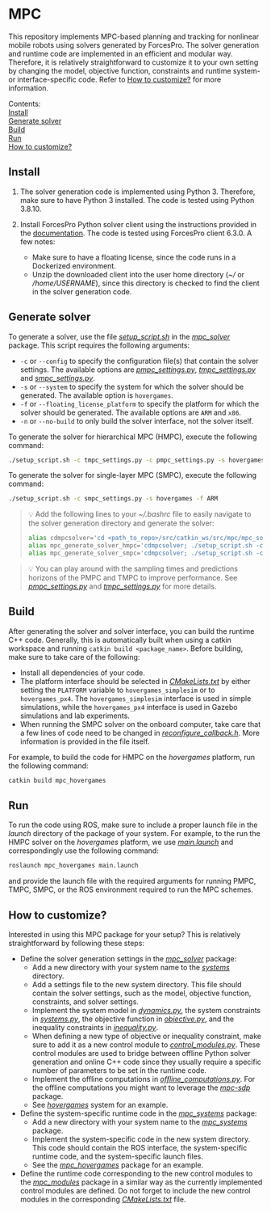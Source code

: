 # MPC
This repository implements MPC-based planning and tracking for nonlinear mobile robots using solvers generated by ForcesPro. The solver generation and runtime code are implemented in an efficient and modular way. Therefore, it is relatively straightforward to customize it to your own setting by changing the model, objective function, constraints and runtime system- or interface-specific code. Refer to [How to customize?](#how-to-customize) for more information.

Contents:\
[Install](#install)\
[Generate solver](#generate-solver)\
[Build](#build)\
[Run](#run)\
[How to customize?](#how-to-customize)




## Install
1. The solver generation code is implemented using Python 3. Therefore, make sure to have Python 3 installed. The code is tested using Python 3.8.10.

2. Install ForcesPro Python solver client using the instructions provided in the [documentation](https://forces.embotech.com/Documentation). The code is tested using ForcesPro client 6.3.0. A few notes:
    - Make sure to have a floating license, since the code runs in a Dockerized environment.
    - Unzip the downloaded client into the user home directory (*~/* or */home/USERNAME*), since this directory is checked to find the client in the solver generation code.




## Generate solver
To generate a solver, use the file [*setup_script.sh*](./mpc_solver/setup_script.sh) in the [*mpc_solver*](./mpc_solver) package. This script requires the following arguments:
- `-c` or `--config` to specify the configuration file(s) that contain the solver settings. The available options are [*pmpc_settings.py*](./mpc_solver/scripts/systems/hovergames/pmpc_settings.py), [*tmpc_settings.py*](./mpc_solver/scripts/systems/hovergames/tmpc_settings.py) and [*smpc_settings.py*](./mpc_solver/scripts/systems/hovergames/smpc_settings.py).
- `-s` or `--system` to specify the system for which the solver should be generated. The available option is `hovergames`.
- `-f` or `--floating_license_platform` to specify the platform for which the solver should be generated. The available options are `ARM` and `x86`.
- `-n` or `--no-build` to only build the solver interface, not the solver itself.

To generate the solver for hierarchical MPC (HMPC), execute the following command:
```bash
./setup_script.sh -c tmpc_settings.py -c pmpc_settings.py -s hovergames -f ARM
```

To generate the solver for single-layer MPC (SMPC), execute the following command:
```bash
./setup_script.sh -c smpc_settings.py -s hovergames -f ARM
```

> :bulb: Add the following lines to your *~/.bashrc* file to easily navigate to the solver generation directory and generate the solver:
> ```bash
> alias cdmpcsolver='cd <path_to_repo>/src/catkin_ws/src/mpc/mpc_solver'
> alias mpc_generate_solver_hmpc='cdmpcsolver; ./setup_script.sh -c tmpc_settings.py -c pmpc_settings.py -s hovergames -f ARM'
> alias mpc_generate_solver_smpc='cdmpcsolver; ./setup_script.sh -c smpc_settings.py -s hovergames -f ARM'
> ```

> :bulb: You can play around with the sampling times and predictions horizons of the PMPC and TMPC to improve performance. See [*pmpc_settings.py*](./mpc_solver/scripts/systems/hovergames/pmpc_settings.py) and [*tmpc_settings.py*](./mpc_solver/scripts/systems/hovergames/tmpc_settings.py) for more details.




## Build
After generating the solver and solver interface, you can build the runtime C++ code. Generally, this is automatically built when using a catkin workspace and running `catkin build <package_name>`. Before building, make sure to take care of the following:
- Install all dependencies of your code.
- The platform interface should be selected in [*CMakeLists.txt*](./mpc_systems/mpc_hovergames/CMakeLists.txt) by either setting the `PLATFORM` variable to `hovergames_simplesim` or to `hovergames_px4`. The `hovergames_simplesim` interface is used in simple simulations, while the `hovergames_px4` interface is used in Gazebo simulations and lab experiments.
- When running the SMPC solver on the onboard computer, take care that a few lines of code need to be changed in [*reconfigure_callback.h*](./mpc_core/include/mpc_core/reconfigure_callback.h). More information is provided in the file itself.

For example, to build the code for HMPC on the *hovergames* platform, run the following command:
```bash
catkin build mpc_hovergames
```




## Run
To run the code using ROS, make sure to include a proper launch file in the *launch* directory of the package of your system. For example, to the run the HMPC solver on the *hovergames* platform, we use [*main.launch*](./mpc_systems/mpc_hovergames/launch/main.launch) and correspondingly use the following command:
```bash
roslaunch mpc_hovergames main.launch
```
and provide the launch file with the required arguments for running PMPC, TMPC, SMPC, or the ROS environment required to run the MPC schemes.




## How to customize?
Interested in using this MPC package for your setup? This is relatively straightforward by following these steps:
- Define the solver generation settings in the [*mpc_solver*](./mpc_solver) package:
    - Add a new directory with your system name to the [*systems*](./mpc_solver/scripts/systems) directory.
    - Add a settings file to the new system directory. This file should contain the solver settings, such as the model, objective function, constraints, and solver settings.
    - Implement the system model in [*dynamics.py*](./mpc_solver/scripts/include/dynamics.py), the system constraints in [*systems.py*](./mpc_solver/scripts/include/systems.py), the objective function in [*objective.py*](./mpc_solver/scripts/include/objective.py), and the inequality constraints in [*inequality.py*](./mpc_solver/scripts/include/inequality.py).
    - When defining a new type of objective or inequality constraint, make sure to add it as a new control module to [*control_modules.py*](./mpc_solver/scripts/include/control_modules.py). These control modules are used to bridge between offline Python solver generation and online C++ code since they usually require a specific number of parameters to be set in the runtime code.
    - Implement the offline computations in [*offline_computations.py*](./mpc_solver/scripts/include/offline_computations/offline_computations.py). For the offline computations you might want to leverage the [*mpc-sdp*](./mpc_solver/scripts/include/offline_computations/mpc-sdp) package.
    - See [*hovergames*](./mpc_solver/scripts/systems/hovergames) system for an example.
- Define the system-specific runtime code in the [*mpc_systems*](./mpc_systems) package:
    - Add a new directory with your system name to the [*mpc_systems*](./mpc_systems) package.
    - Implement the system-specific code in the new system directory. This code should contain the ROS interface, the system-specific runtime code, and the system-specific launch files.
    - See the [*mpc_hovergames*](./mpc_systems/mpc_hovergames) package for an example.
- Define the runtime code corresponding to the new control modules to the [*mpc_modules*](./mpc_modules) package in a similar way as the currently implemented control modules are defined. Do not forget to include the new control modules in the corresponding [*CMakeLists.txt*](./mpc_modules/CMakeLists.txt) file.
